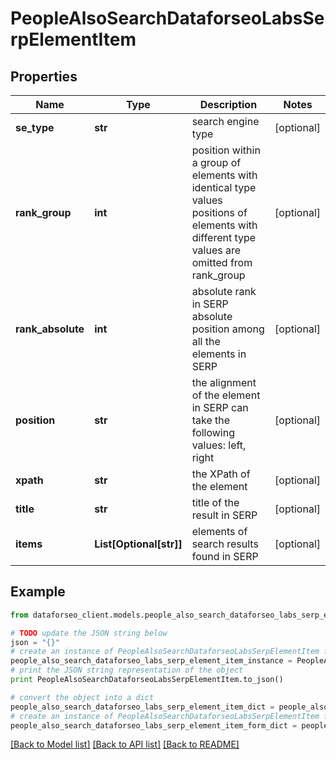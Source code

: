 # PeopleAlsoSearchDataforseoLabsSerpElementItem


## Properties

Name | Type | Description | Notes
------------ | ------------- | ------------- | -------------
**se_type** | **str** | search engine type | [optional] 
**rank_group** | **int** | position within a group of elements with identical type values positions of elements with different type values are omitted from rank_group | [optional] 
**rank_absolute** | **int** | absolute rank in SERP absolute position among all the elements in SERP | [optional] 
**position** | **str** | the alignment of the element in SERP can take the following values: left, right | [optional] 
**xpath** | **str** | the XPath of the element | [optional] 
**title** | **str** | title of the result in SERP | [optional] 
**items** | **List[Optional[str]]** | elements of search results found in SERP | [optional] 

## Example

```python
from dataforseo_client.models.people_also_search_dataforseo_labs_serp_element_item import PeopleAlsoSearchDataforseoLabsSerpElementItem

# TODO update the JSON string below
json = "{}"
# create an instance of PeopleAlsoSearchDataforseoLabsSerpElementItem from a JSON string
people_also_search_dataforseo_labs_serp_element_item_instance = PeopleAlsoSearchDataforseoLabsSerpElementItem.from_json(json)
# print the JSON string representation of the object
print PeopleAlsoSearchDataforseoLabsSerpElementItem.to_json()

# convert the object into a dict
people_also_search_dataforseo_labs_serp_element_item_dict = people_also_search_dataforseo_labs_serp_element_item_instance.to_dict()
# create an instance of PeopleAlsoSearchDataforseoLabsSerpElementItem from a dict
people_also_search_dataforseo_labs_serp_element_item_form_dict = people_also_search_dataforseo_labs_serp_element_item.from_dict(people_also_search_dataforseo_labs_serp_element_item_dict)
```
[[Back to Model list]](../README.md#documentation-for-models) [[Back to API list]](../README.md#documentation-for-api-endpoints) [[Back to README]](../README.md)


